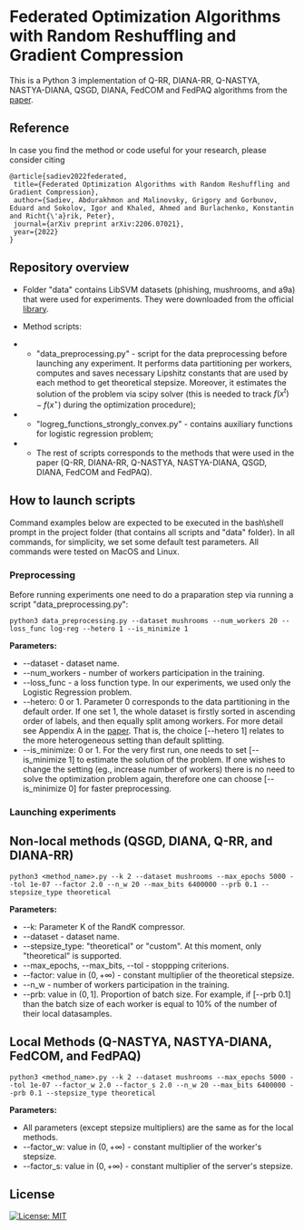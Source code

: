 # Federated Optimization Algorithms with Random Reshuffling and Gradient Compression

This is a Python 3 implementation of Q-RR, DIANA-RR, Q-NASTYA, NASTYA-DIANA, QSGD, DIANA, FedCOM and FedPAQ algorithms from the [paper](https://arxiv.org/abs/2206.07021).

 ## Reference
 In case you find the method or code useful for your research, please consider citing

 ```
@article{sadiev2022federated,
  title={Federated Optimization Algorithms with Random Reshuffling and Gradient Compression},
  author={Sadiev, Abdurakhmon and Malinovsky, Grigory and Gorbunov, Eduard and Sokolov, Igor and Khaled, Ahmed and Burlachenko, Konstantin and Richt{\'a}rik, Peter},
  journal={arXiv preprint arXiv:2206.07021},
  year={2022}
}

 ```
 ## Repository overview
 - Folder "data" contains LibSVM datasets (phishing, mushrooms, and a9a) that were used for experiments. They were downloaded from the official [library](https://www.csie.ntu.edu.tw/~cjlin/libsvmtools/datasets/).

 - Method scripts:
 - - "data\_preprocessing.py" - script for the data preprocessing before launching any experiment. It performs data partitioning per workers, computes and saves necessary Lipshitz constants that are used by each method to get theoretical stepsize. Moreover, it estimates the solution of the problem via scipy solver (this is needed to track $f(x^t) - f(x^{\star})$ during the optimization procedure);
 - - "logreg_functions\_strongly\_convex.py" - contains auxiliary functions for logistic regression problem;
 - -  The rest of scripts corresponds to the methods that were used in the paper (Q-RR, DIANA-RR, Q-NASTYA, NASTYA-DIANA, QSGD, DIANA, FedCOM and FedPAQ).

## How to launch scripts

Command examples below are expected to be executed in the bash\shell prompt in the project folder (that contains all scripts and "data" folder). In all commands, for simplicity, we set some default test parameters. All commands were tested on MacOS and Linux.

### Preprocessing
Before running experiments one need to do a praparation step via running a script "data\_preprocessing.py":

```
python3 data_preprocessing.py --dataset mushrooms --num_workers 20 --loss_func log-reg --hetero 1 --is_minimize 1
```

**Parameters:**
- --dataset - dataset name.
- --num_workers - number of workers participation in the training.
- --loss_func - a loss function type. In our experiments, we used only the Logistic Regression problem. 
- --hetero: 0 or 1. Parameter 0 corresponds to the data partitioning in the default order. If one set 1, the whole dataset is firstly
sorted in ascending order of labels, and then equally split among workers. For more detail see Appendix A in the [paper](https://arxiv.org/abs/2206.07021). That is, the choice \[--hetero 1\] relates to the more heterogeneous setting than default splitting.
- --is_minimize: 0 or 1. For the very first run, one needs to set \[--is_minimize 1\] to estimate the solution of the problem.
If one wishes to change the setting (eg., increase number of workers) there is no need to solve the optimization problem again, therefore one can choose \[--is_minimize 0\] for faster preprocessing.

### Launching experiments

## Non-local methods (QSGD, DIANA, Q-RR, and DIANA-RR)
```
python3 <method_name>.py --k 2 --dataset mushrooms --max_epochs 5000 --tol 1e-07 --factor 2.0 --n_w 20 --max_bits 6400000 --prb 0.1 --stepsize_type theoretical
```
**Parameters:**
- --k: Parameter K of the RandK compressor.
- --dataset - dataset name.
- --stepsize_type: "theoretical" or "custom". At this moment, only "theoretical" is supported.
- --max_epochs, --max_bits, --tol - stoppping criterions.
- --factor: <float> value in $(0,+\infty)$ - constant multiplier of the theoretical stepsize.
- --n_w - number of workers participation in the training.
- --prb: <float> value in $(0,1]$. Proportion of batch size. For example, if \[--prb 0.1\] than the batch size of each worker is equal to 10% of the number of their local datasamples.

## Local Methods (Q-NASTYA, NASTYA-DIANA, FedCOM, and FedPAQ)
```
python3 <method_name>.py --k 2 --dataset mushrooms --max_epochs 5000 --tol 1e-07 --factor_w 2.0 --factor_s 2.0 --n_w 20 --max_bits 6400000 --prb 0.1 --stepsize_type theoretical
```
**Parameters:**
- All parameters (except stepsize multipliers) are the same as for the local methods.
- --factor_w: <float> value in $(0,+\infty)$ - constant multiplier of the worker's stepsize.
- --factor_s: <float> value in $(0,+\infty)$ - constant multiplier of the server's stepsize.
 
 ## License
 [![License: MIT](https://img.shields.io/badge/License-MIT-yellow.svg)](https://opensource.org/licenses/MIT)
